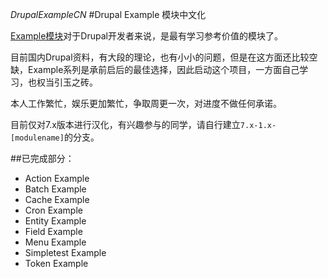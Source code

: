  *DrupalExampleCN*
#Drupal Example 模块中文化

[Example模块](https://www.drupal.org/project/examples)对于Drupal开发者来说，是最有学习参考价值的模块了。

目前国内Drupal资料，有大段的理论，也有小小的问题，但是在这方面还比较空缺，Example系列是承前启后的最佳选择，因此启动这个项目，一方面自己学习，也权当引玉之砖。

本人工作繁忙，娱乐更加繁忙，争取周更一次，对进度不做任何承诺。

目前仅对7.x版本进行汉化，有兴趣参与的同学，请自行建立`7.x-1.x-[modulename]`的分支。



##已完成部分：

* Action Example
* Batch Example
* Cache Example
* Cron Example
* Entity Example
* Field Example
* Menu Example
* Simpletest Example
* Token Example



